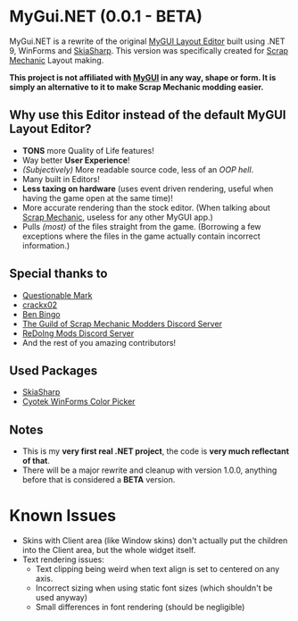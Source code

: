 # MyGui.NET (0.0.1 - BETA)
MyGui.NET is a rewrite of the original [MyGUI Layout Editor](http://mygui.info/) built using .NET 9, WinForms and [SkiaSharp](https://github.com/mono/SkiaSharp). This version was specifically created for [Scrap Mechanic](https://store.steampowered.com/app/387990/Scrap_Mechanic/) Layout making.

**This project is not affiliated with [MyGUI](http://mygui.info/) in any way, shape or form. It is simply an alternative to it to make Scrap Mechanic modding easier.**

## Why use this Editor instead of the default MyGUI Layout Editor?
- **TONS** more Quality of Life features!
- Way better **User Experience**!
- *(Subjectively)* More readable source code, less of an *OOP hell*.
- Many built in Editors!
- **Less taxing on hardware** (uses event driven rendering, useful when having the game open at the same time)!
- More accurate rendering than the stock editor. (When talking about [Scrap Mechanic](https://store.steampowered.com/app/387990/Scrap_Mechanic/), useless for any other MyGUI app.)
- Pulls *(most)* of the files straight from the game. (Borrowing a few exceptions where the files in the game actually contain incorrect information.)

## Special thanks to
- [Questionable Mark](https://github.com/QuestionableM)
- [crackx02](https://github.com/crackx02)
- [Ben Bingo](https://github.com/Ben-Bingo)
- [The Guild of Scrap Mechanic Modders Discord Server](https://discord.gg/SVEFyus)
- [ReDoIng Mods Discord Server](https://discord.gg/DyUxeyAJRz)
- And the rest of you amazing contributors!

## Used Packages
- [SkiaSharp](https://github.com/mono/SkiaSharp)
- [Cyotek WinForms Color Picker](https://github.com/cyotek/Cyotek.Windows.Forms.ColorPicker)

## Notes
- This is my **very first real .NET project**, the code is **very much reflectant of that**.
- There will be a major rewrite and cleanup with version 1.0.0, anything before that is considered a **BETA** version.

# Known Issues
- Skins with Client area (like Window skins) don't actually put the children into the Client area, but the whole widget itself.
- Text rendering issues:
    - Text clipping being weird when text align is set to centered on any axis.
    - Incorrect sizing when using static font sizes (which shouldn't be used anyway)
    - Small differences in font rendering (should be negligible)
